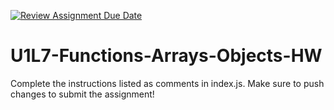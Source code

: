 [![Review Assignment Due Date](https://classroom.github.com/assets/deadline-readme-button-22041afd0340ce965d47ae6ef1cefeee28c7c493a6346c4f15d667ab976d596c.svg)](https://classroom.github.com/a/CKDwAVla)
# U1L7-Functions-Arrays-Objects-HW
Complete the instructions listed as comments in index.js. Make sure to push changes to submit the assignment!

